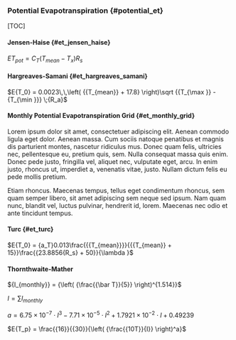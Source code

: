 
### Potential Evapotranspiration {#potential_et}

[TOC]

#### Jensen-Haise {#et_jensen_haise}

$E{T_{pot}} = {C_T}\left( {{T_{mean}} - {T_x}} \right){R_s}$

#### Hargreaves-Samani {#et_hargreaves_samani}

$E{T_0} = 0.0023\,\,\left( {{T_{mean}} + 17.8} \right)\sqrt {{T_{\max }} - {T_{\min }}} \;{R_a}$

#### Monthly Potential Evapotranspiration Grid {#et_monthly_grid}

Lorem ipsum dolor sit amet, consectetuer adipiscing elit. Aenean commodo ligula eget dolor. Aenean massa. Cum sociis natoque penatibus et magnis dis parturient montes, nascetur ridiculus mus. Donec quam felis, ultricies nec, pellentesque eu, pretium quis, sem. Nulla consequat massa quis enim. Donec pede justo, fringilla vel, aliquet nec, vulputate eget, arcu. In enim justo, rhoncus ut, imperdiet a, venenatis vitae, justo. Nullam dictum felis eu pede mollis pretium.

Etiam rhoncus. Maecenas tempus, tellus eget condimentum rhoncus, sem quam semper libero, sit amet adipiscing sem neque sed ipsum. Nam quam nunc, blandit vel, luctus pulvinar, hendrerit id, lorem. Maecenas nec odio et ante tincidunt tempus.

#### Turc {#et_turc}

$E{T_0} = {a_T}0.013\frac{{{T_{mean}}}}{{{T_{mean}} + 15}}\frac{{23.8856{R_s} + 50}}{\lambda }$

#### Thornthwaite-Mather

${I_{monthly}} = {\left( {\frac{{\bar T}}{5}} \right)^{1.514}}$

$I = \sum {{I_{monthly}}}$

$a = 6.75 \times {10^{ - 7}} \cdot {I^3} - 7.71 \times {10^{ - 5}} \cdot {I^2} + 1.7921 \times {10^{ - 2}} \cdot I + 0.49239$

$E{T_p} = \frac{{16}}{{30}}{\left( {\frac{{10T}}{I}} \right)^a}$
